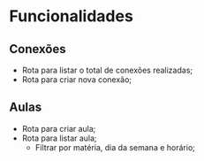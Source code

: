 # Funcionalidades

## Conexões

- Rota para listar o total de conexões realizadas;
- Rota para criar nova conexão;

## Aulas
- Rota para criar aula;
- Rota para listar aula;
    - Filtrar por matéria, dia da semana e horário;